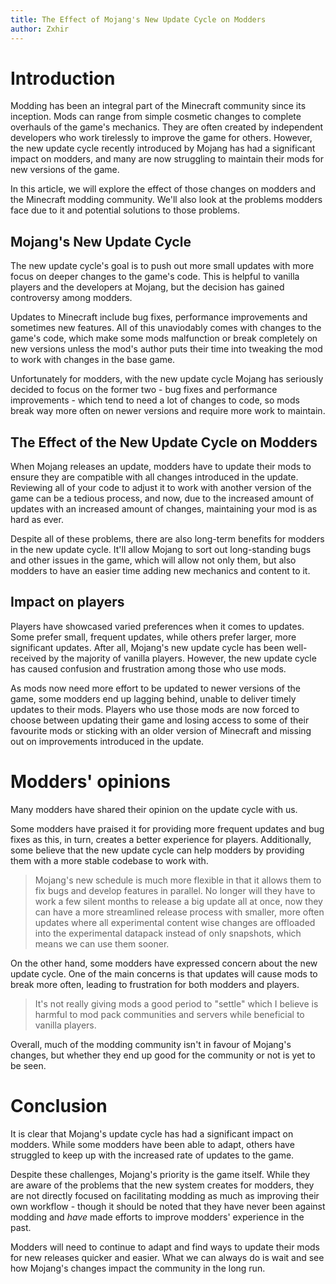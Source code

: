 ```yaml
---
title: The Effect of Mojang's New Update Cycle on Modders
author: Zxhir
---
```


# Introduction

Modding has been an integral part of the Minecraft community since its inception. Mods can range from simple cosmetic changes to complete overhauls of the game's mechanics. They are often created by independent developers who work tirelessly to improve the game for others. However, the new update cycle recently introduced by Mojang has had a significant impact on modders, and many are now struggling to maintain their mods for new versions of the game.

In this article, we will explore the effect of those changes on modders and the Minecraft modding community. We'll also look at the problems modders face due to it and potential solutions to those problems.

## Mojang's New Update Cycle

The new update cycle's goal is to push out more small updates with more focus on deeper changes to the game's code. This is helpful to vanilla players and the developers at Mojang, but the decision has gained controversy among modders.

Updates to Minecraft include bug fixes, performance improvements and sometimes new features. All of this unaviodably comes with changes to the game's code, which make some mods malfunction or break completely on new versions unless the mod's author puts their time into tweaking the mod to work with changes in the base game.

Unfortunately for modders, with the new update cycle Mojang has seriously decided to focus on the former two - bug fixes and performance improvements - which tend to need a lot of changes to code, so mods break way more often on newer versions and require more work to maintain.

## The Effect of the New Update Cycle on Modders

When Mojang releases an update, modders have to update their mods to ensure they are compatible with all changes introduced in the update. Reviewing all of your code to adjust it to work with another version of the game can be a tedious process, and now, due to the increased amount of updates with an increased amount of changes, maintaining your mod is as hard as ever.

Despite all of these problems, there are also long-term benefits for modders in the new update cycle. It'll allow Mojang to sort out long-standing bugs and other issues in the game, which will allow not only them, but also modders to have an easier time adding new mechanics and content to it.

## Impact on players

Players have showcased varied preferences when it comes to updates. Some prefer small, frequent updates, while others prefer larger, more significant updates. After all, Mojang's new update cycle has been well-received by the majority of vanilla players. However, the new update cycle has caused confusion and frustration among those who use mods.

As mods now need more effort to be updated to newer versions of the game, some modders end up lagging behind, unable to deliver timely updates to their mods. Players who use those mods are now forced to choose between updating their game and losing access to some of their favourite mods or sticking with an older version of Minecraft and missing out on improvements introduced in the update.

# Modders' opinions

Many modders have shared their opinion on the update cycle with us.

Some modders have praised it for providing more frequent updates and bug fixes as this, in turn, creates a better experience for players. Additionally, some believe that the new update cycle can help modders by providing them with a more stable codebase to work with.

> Mojang's new schedule is much more flexible in that it allows them to fix bugs and develop features in parallel. No longer will they have to work a few silent months to release a big update all at once, now they can have a more streamlined release process with smaller, more often updates where all experimental content wise changes are offloaded into the experimental datapack instead of only snapshots, which means we can use them sooner.

On the other hand, some modders have expressed concern about the new update cycle. One of the main concerns is that updates will cause mods to break more often, leading to frustration for both modders and players.

> It's not really giving mods a good period to "settle" which I believe is harmful to mod pack communities and servers while beneficial to vanilla players.

Overall, much of the modding community isn't in favour of Mojang's changes, but whether they end up good for the community or not is yet to be seen.

# Conclusion

It is clear that Mojang's update cycle has had a significant impact on modders. While some modders have been able to adapt, others have struggled to keep up with the increased rate of updates to the game.

Despite these challenges, Mojang's priority is the game itself. While they are aware of the problems that the new system creates for modders, they are not directly focused on facilitating modding as much as improving their own workflow - though it should be noted that they have never been against modding and _have_ made efforts to improve modders' experience in the past.

Modders will need to continue to adapt and find ways to update their mods for new releases quicker and easier. What we can always do is wait and see how Mojang's changes impact the community in the long run.
